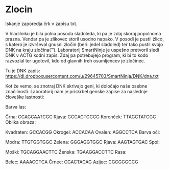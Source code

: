 # Zlocin
Iskanje zaporedja črk v zapisu txt.


V hladilniku je bila polna posoda sladoleda, ki pa je zdaj skoraj popolnoma prazna. Vendar pa je zlikovec storil usodno napako. V posodi je pustil žlico, s katero je izvrševal gnusni zločin (beri: jedel sladoled) ter tako pustil svojo DNK na kraju zločina(™). Laboratorij SmartNinje je uspešno pretvoril sledi DNK v ACTG kodni zapis. Zdaj pa potrebujejo program, ki bi to kodo razvozlal ter ugotovil, kdo od glavnih treh osumljencev je zločinec.

Tu je DNK zapis: https://dl.dropboxusercontent.com/u/29645703/SmartNinja/DNK/dna.txt

Kot že vemo, se znotraj DNK skrivajo geni, ki določajo naše osebne značilnosti. Laboratorij nam je priskrbel genske zapise za naslednje človeške lastnosti:

Barva las:

Črna: CCAGCAATCGC
Rjava: GCCAGTGCCG
Korenček: TTAGCTATCGC
Oblika obraza:

Kvadraten: GCCACGG
Okrogel: ACCACAA
Ovalen: AGGCCTCA
Barva oči:

Modra: TTGTGGTGGC
Zelena: GGGAGGTGGC
Rjava: AAGTAGTGAC
Spol:

Moški: TGCAGGAACTTC
Ženska: TGAAGGACCTTC
Rasa:

Belec: AAAACCTCA
Črnec: CGACTACAG
Azijec: CGCGGGCCG

